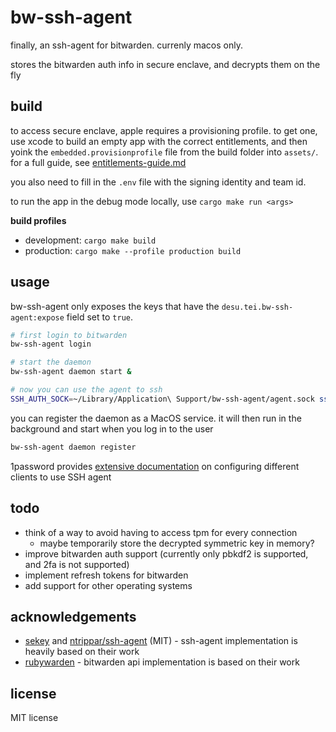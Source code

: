 # bw-ssh-agent

finally, an ssh-agent for bitwarden. currenly macos only.

stores the bitwarden auth info in secure enclave, and decrypts them on the fly

## build

to access secure enclave, apple requires a provisioning profile.
to get one, use xcode to build an empty app with the correct entitlements, and then yoink 
the `embedded.provisionprofile` file from the build folder into `assets/`.
for a full guide, see [entitlements-guide.md](docs/entitlements-guide.md)

you also need to fill in the `.env` file with the signing identity and team id.

to run the app in the debug mode locally, use `cargo make run <args>`

**build profiles**

- development: `cargo make build`
- production: `cargo make --profile production build`

## usage

bw-ssh-agent only exposes the keys that have the `desu.tei.bw-ssh-agent:expose` field set to `true`.

```bash
# first login to bitwarden
bw-ssh-agent login

# start the daemon
bw-ssh-agent daemon start &

# now you can use the agent to ssh
SSH_AUTH_SOCK=~/Library/Application\ Support/bw-ssh-agent/agent.sock ssh -F none 1.2.3.4
```

you can register the daemon as a MacOS service. it will then run in the background and start when you log in to the user

```bash
bw-ssh-agent daemon register
```

1password provides [extensive documentation](https://developer.1password.com/docs/ssh/agent/compatibility) on configuring different clients to use SSH agent

## todo

- think of a way to avoid having to access tpm for every connection 
  - maybe temporarily store the decrypted symmetric key in memory?
- improve bitwarden auth support (currently only pbkdf2 is supported, and 2fa is not supported)
- implement refresh tokens for bitwarden
- add support for other operating systems

## acknowledgements

- [sekey](https://github.com/sekey/sekey) and [ntrippar/ssh-agent](https://github.com/ntrippar/ssh-agent) (MIT) - ssh-agent implementation is heavily based on their work
- [rubywarden](https://github.com/jcs/rubywarden/blob/master/API.md) - bitwarden api implementation is based on their work

## license

MIT license